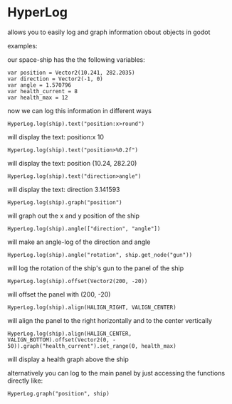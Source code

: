 # HyperLog

allows you to easily log and graph information obout objects in godot

examples:

our space-ship has the the following variables:
```
var position = Vector2(10.241, 282.2035)
var direction = Vector2(-1, 0)
var angle = 1.570796
var health_current = 8
var health_max = 12
```
now we can log this information in different ways

`HyperLog.log(ship).text("position:x>round")`

will display the text: position:x 10 

`HyperLog.log(ship).text("position>%0.2f")`

will display the text: position (10.24, 282.20)

`HyperLog.log(ship).text("direction>angle")`

will display the text: direction 3.141593

`HyperLog.log(ship).graph("position")`

will graph out the x and y position of the ship

`HyperLog.log(ship).angle(["direction", "angle"])`

will make an angle-log of the direction and angle

`HyperLog.log(ship).angle("rotation", ship.get_node("gun"))`

will log the rotation of the ship's gun to the panel of the ship

`HyperLog.log(ship).offset(Vector2(200, -20))`

will offset the panel with (200, -20)

`HyperLog.log(ship).align(HALIGN_RIGHT, VALIGN_CENTER)`

will align the panel to the right horizontally and to the center vertically

`HyperLog.log(ship).align(HALIGN_CENTER, VALIGN_BOTTOM).offset(Vector2(0, - 50)).graph("health_current").set_range(0, health_max)`

will display a health graph above the ship

alternatively you can log to the main panel by just accessing the functions directly like:

`
HyperLog.graph("position", ship)
`
